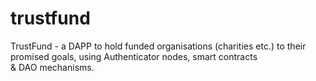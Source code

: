 # trustfund
TrustFund - a DAPP to hold funded organisations (charities etc.) to their promised goals, using Authenticator nodes, smart contracts &amp; DAO mechanisms.
